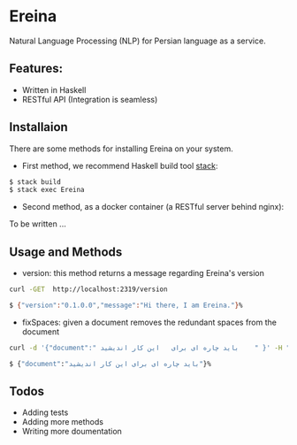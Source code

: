 # Ereina

Natural Language Processing (NLP) for Persian language as a service.

## Features:
* Written in Haskell
* RESTful API (Integration is seamless)

## Installaion

There are some methods for installing Ereina on your system.

* First method, we recommend Haskell build tool [stack](https://haskell-lang.org/get-started):

```sh
$ stack build
$ stack exec Ereina
```

* Second method, as a docker container (a RESTful server behind nginx):

To be written ...

## Usage and Methods

* version: this method returns a message regarding Ereina's version

```sh
curl -GET  http://localhost:2319/version 

$ {"version":"0.1.0.0","message":"Hi there, I am Ereina."}% 
```

* fixSpaces: given a document removes the redundant spaces from the document

```sh
curl -d '{"document":" باید چاره ای برای   این کار اندیشید    " }' -H "Content-Type: application/json" -X POST http://localhost:2319/fixSpaces

$ {"document":"باید چاره ای برای این کار اندیشید"}% 
```

## Todos

* Adding tests
* Adding more methods
* Writing more doumentation

